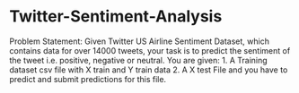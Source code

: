 # Twitter-Sentiment-Analysis
Problem Statement:
Given Twitter US Airline Sentiment Dataset, which contains data for over 14000 tweets, your task is to predict the sentiment of the tweet i.e. positive, negative or neutral. You are given:  1. A Training dataset csv file with X train and Y train data 2. A X test File and you have to predict and submit predictions for this file.
